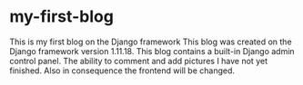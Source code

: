 # my-first-blog
This is my first blog on the Django framework 
This blog was created on the Django framework version 1.11.18. 
This blog contains a built-in Django admin control panel. 
The ability to comment and add pictures I have not yet finished. 
Also in consequence the frontend will be changed.
